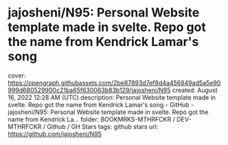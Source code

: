 # jajosheni/N95: Personal Website template made in svelte. Repo got the name from Kendrick Lamar's song

cover: https://opengraph.githubassets.com/2be87893d7ef8d4a456849ad5a5e90999d680529900c21ba65f630063b83b129/jajosheni/N95
created: August 16, 2022 12:28 AM (UTC)
description: Personal Website template made in svelte. Repo got the name from Kendrick Lamar's song - GitHub - jajosheni/N95: Personal Website template made in svelte. Repo got the name from Kendrick La...
folder: BOOKMRKS-MTHRFCKR / DEV-MTHRFCKR / Github / GH Stars
tags: github stars
url: https://github.com/jajosheni/N95